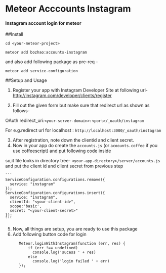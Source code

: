 # Meteor Acccounts Instagram
#### Instagram account login for meteor

##Install

`cd <your-meteor-project>`

`meteor add bozhao:accounts-instagram`

and also add following package as pre-req -

`meteor add service-configuration`


##Setup and Usage
1. Register your app with Instagram Developer Site at following url- http://instagram.com/developer/clients/register

2. Fill out the given form but make sure that redirect url as shown as follows-

  OAuth redirect_uri:`<your-server-domain>:<port>/_oauth/instagram`

  For e.g.redirect url for localhost : `http://localhost:3000/_oauth/instagram`

3. After registration, note down the clientid and client secret.
4. Now in your app do create the `accounts.js` (or `acoounts.coffee` if you use coffeescript) and put following code inside

 so,it file looks in directory tree- `<your-app-directory>/server/accounts.js`  and put the client id and client secret from previous step

    ```
    ServiceConfiguration.configurations.remove({
      service: "instagram"
    });
    ServiceConfiguration.configurations.insert({
      service: "instagram",
      clientId: "<your-client-id>",
      scope:'basic',
      secret: "<your-client-secret>"
    });
    ```
5. Now, all things are setup, you are ready to use this package
6. Add following button code for login
```
      Meteor.loginWithInstagram(function (err, res) {
          if (err !== undefined)
            console.log('sucess ' + res)
          else
            console.log('login failed ' + err)
      });
```